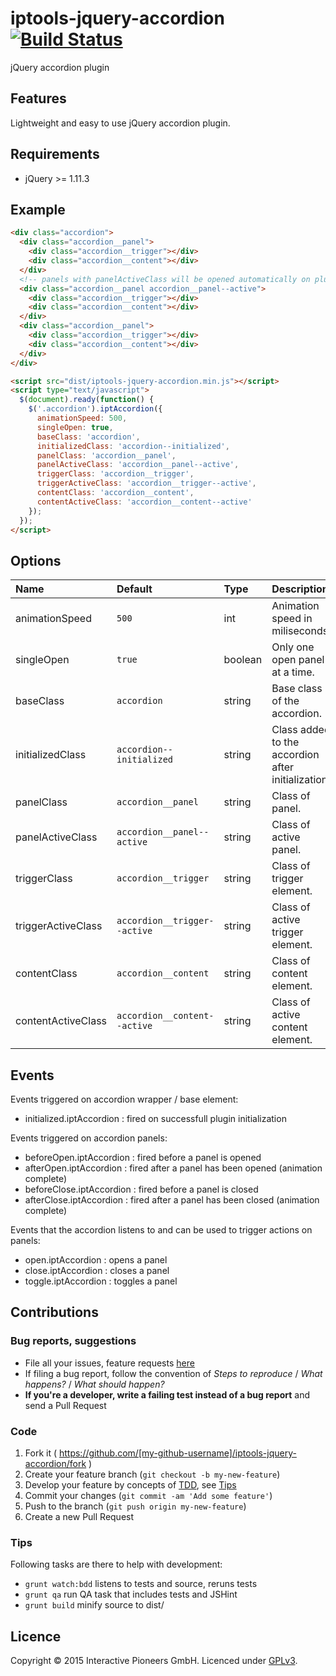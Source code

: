 # iptools-jquery-accordion [![Build Status](http://img.shields.io/travis/interactive-pioneers/iptools-jquery-accordion.svg)](https://travis-ci.org/interactive-pioneers/iptools-jquery-accordion)

jQuery accordion plugin

## Features

Lightweight and easy to use jQuery accordion plugin.

## Requirements

- jQuery >= 1.11.3

## Example

```html
<div class="accordion">
  <div class="accordion__panel">
    <div class="accordion__trigger"></div>
    <div class="accordion__content"></div>
  </div>
  <!-- panels with panelActiveClass will be opened automatically on plugin initialization -->
  <div class="accordion__panel accordion__panel--active">
    <div class="accordion__trigger"></div>
    <div class="accordion__content"></div>
  </div>
  <div class="accordion__panel">
    <div class="accordion__trigger"></div>
    <div class="accordion__content"></div>
  </div>
</div>

<script src="dist/iptools-jquery-accordion.min.js"></script>
<script type="text/javascript">
  $(document).ready(function() {
    $('.accordion').iptAccordion({
      animationSpeed: 500,
      singleOpen: true,
      baseClass: 'accordion',
      initializedClass: 'accordion--initialized',
      panelClass: 'accordion__panel',
      panelActiveClass: 'accordion__panel--active',
      triggerClass: 'accordion__trigger',
      triggerActiveClass: 'accordion__trigger--active',
      contentClass: 'accordion__content',
      contentActiveClass: 'accordion__content--active'
    });
  });
</script>
```

## Options

Name               | Default                      | Type    | Description
:------------------|:-----------------------------|:--------|:-----------
animationSpeed     | `500`                        | int     | Animation speed in miliseconds.
singleOpen         | `true`                       | boolean | Only one open panel at a time.
baseClass          | `accordion`                  | string  | Base class of the accordion.
initializedClass   | `accordion--initialized`     | string  | Class added to the accordion after initialization.
panelClass         | `accordion__panel`           | string  | Class of panel.
panelActiveClass   | `accordion__panel--active`   | string  | Class of active panel.
triggerClass       | `accordion__trigger`         | string  | Class of trigger element.
triggerActiveClass | `accordion__trigger--active` | string  | Class of active trigger element.
contentClass       | `accordion__content`         | string  | Class of content element.
contentActiveClass | `accordion__content--active` | string  | Class of active content element.

## Events

Events triggered on accordion wrapper / base element:

- initialized.iptAccordion : fired on successfull plugin initialization

Events triggered on accordion panels:

- beforeOpen.iptAccordion : fired before a panel is opened
- afterOpen.iptAccordion : fired after a panel has been opened (animation complete)
- beforeClose.iptAccordion : fired before a panel is closed
- afterClose.iptAccordion : fired after a panel has been closed (animation complete)

Events that the accordion listens to and can be used to trigger actions on panels:

- open.iptAccordion : opens a panel
- close.iptAccordion : closes a panel
- toggle.iptAccordion : toggles a panel

## Contributions

### Bug reports, suggestions

- File all your issues, feature requests [here](https://github.com/interactive-pioneers/iptools-jquery-accordion/issues)
- If filing a bug report, follow the convention of _Steps to reproduce_ / _What happens?_ / _What should happen?_
- __If you're a developer, write a failing test instead of a bug report__ and send a Pull Request

### Code

1. Fork it ( https://github.com/[my-github-username]/iptools-jquery-accordion/fork )
2. Create your feature branch (`git checkout -b my-new-feature`)
3. Develop your feature by concepts of [TDD](http://en.wikipedia.org/wiki/Test-driven_development), see [Tips](#tips)
3. Commit your changes (`git commit -am 'Add some feature'`)
4. Push to the branch (`git push origin my-new-feature`)
5. Create a new Pull Request

### Tips

Following tasks are there to help with development:

- `grunt watch:bdd` listens to tests and source, reruns tests
- `grunt qa` run QA task that includes tests and JSHint
- `grunt build` minify source to dist/

## Licence
Copyright © 2015 Interactive Pioneers GmbH. Licenced under [GPLv3](LICENSE).

